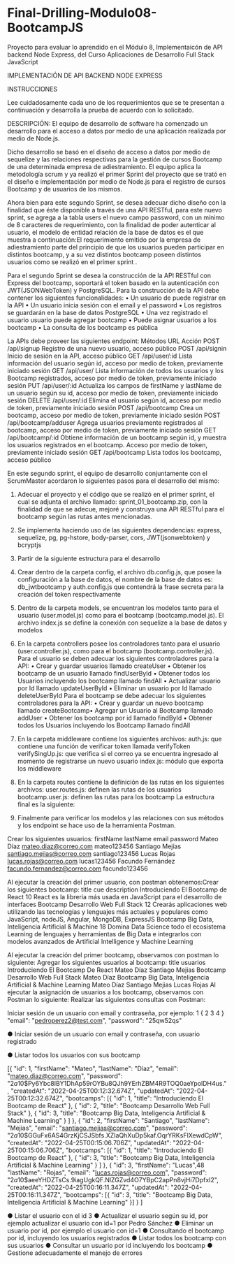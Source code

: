 # Final-Drilling-Modulo08-BootcampJS
Proyecto para evaluar lo aprendido en el Módulo 8, Implementaicón de API backend Node Express, del Curso Aplicaciones de Desarrollo Full Stack JavaScript 

IMPLEMENTACIÓN DE API BACKEND NODE EXPRESS

INSTRUCCIONES

Lee cuidadosamente cada uno de los requerimientos que se te presentan a continuación y desarrolla la
prueba de acuerdo con lo solicitado.

DESCRIPCIÓN:
El equipo de desarrollo de software ha comenzado un desarrollo para el acceso a datos por medio de una
aplicación realizada por medio de Node.js.

Dicho desarrollo se basó en el diseño de acceso a datos por medio de sequelize y las relaciones
respectivas para la gestión de cursos Bootcamp de una determinada empresa de adiestramiento. El equipo
aplica la metodología scrum y ya realizó el primer Sprint del proyecto que se trató en el diseño e
implementación por medio de Node.js para el registro de cursos Bootcamp y de usuarios de los mismos.

Ahora bien para este segundo Sprint, se desea adecuar dicho diseño con la finalidad que éste disponible a
través de una API RESTful, para este nuevo sprint, se agrega a la tabla users el nuevo campo password,
con un mínimo de 8 caracteres de requerimiento, con la finalidad de poder autenticar al usuario, el modelo
de entidad relación de la base de datos es el que muestra a continuación:El requerimiento emitido por la empresa de adiestramiento parte del principio de que los usuarios pueden participar en distintos bootcamp, y a su vez distintos bootcamp poseen distintos usuarios como se realizó en el primer sprint .

Para el segundo Sprint se desea la construcción de la API RESTful con Express del bootcamp, soportará el
token basado en la autenticación con JWT(JSONWebToken) y PostgreSQL.
Para la construcción de la API debe contener los siguientes funcionalidades:
• Un usuario de puede registrar en la API
• Un usuario inicia sesión con el email y el password
• Los registros se guardarán en la base de datos PostgreSQL
• Una vez registrado el usuario usuario puede agregar bootcamp
• Puede asignar usuarios a los bootcamp
• La consulta de los bootcamp es pública

La APIs debe proveer las siguientes endpoint:
Métodos URL Acción
POST /api/signup Registro de una nuevo usuario, acceso público
POST /api/signin Inicio de sesión en la API, acceso público
GET /api/user/:id Lista información del usuario según id, acceso por medio de token, previamente iniciado sesión
GET /api/user/ Lista información de todos los usuarios y los Bootcamp registrados, acceso por medio de token, previamente iniciado
sesión
PUT /api/user/:id Actualiza los campos de firstName y lastName de un usuario según su id, acceso por medio de token, previamente iniciado sesión
DELETE /api/user/:id Elimina el usuario según id, acceso por medio de token, previamente iniciado sesión
POST /api/bootcamp Crea un bootcamp, acceso por medio de token, previamente iniciado sesión
POST /api/bootcamp/adduser Agrega usuarios previamente registrados al bootcamp, acceso por medio de token, previamente iniciado sesión
GET /api/bootcamp/:id Obtiene información de un bootcamp según id, y muestra los usuarios registrados en el bootcamp. Acceso por medio de token, previamente iniciado sesión
GET /api/bootcamp Lista todos los bootcamp, acceso público

En este segundo sprint, el equipo de desarrollo conjuntamente con el ScrumMaster acordaron lo siguientes
pasos para el desarrollo del mismo:

1. Adecuar el proyecto y el código que se realizó en el primer sprint, el cual se adjunta el archivo
llamado: sprint_01_bootcamp.zip, con la finalidad de que se adecue, mejoré y construya una
API RESTful para el bootcamp según las rutas antes mencionadas.

2. Se implementa haciendo uso de las siguientes dependencias: express, sequelize, pg, pg-hstore,
body-parser, cors, JWT(jsonwebtoken) y bcryptjs

3. Partir de la siguiente estructura para el desarrollo

4. Crear dentro de la carpeta config, el archivo db.config.js, que posee la configuración a la base de datos, el nombre de la base de datos es: db_jwtbootcamp y auth.config.js que contendrá
la frase secreta para la creación del token respectivamente

5. Dentro de la carpeta models, se encuentran los modelos tanto para el usuario (user.model.js)
como para el bootcamp (bootcamp.model.js). El archivo index.js se define la conexión con
sequelize a la base de datos y modelos

6. En la carpeta controllers posee los controladores tanto para el usuario (user.controller.js),
como para el bootcamp (bootcamp.controller.js).
Para el usuario se deben adecuar los siguientes controladores para la API:
• Crear y guardar usuarios llamado createUser
• Obtener los bootcamp de un usuario llamado findUserById
• Obtener todos los Usuarios incluyendo los bootcamp llamado findAll
• Actualizar usuario por Id llamado updateUserById
• Eliminar un usuario por Id llamado deleteUserById
Para el bootcamp se debe adecuar los siguientes controladores para la API:
• Crear y guardar un nuevo bootcamp llamado createBootcamp• Agregar un Usuario al Bootcamp llamado addUser
• Obtener los bootcamp por id llamado findById
• Obtener todos los Usuarios incluyendo los Bootcamp llamado findAll

7. En la carpeta middleware contiene los siguientes archivos:
auth.js: que contiene una función de verificar token llamada verifyToken
verifySingUp.js: que verifica si el correo ya se encuentra ingresado al momento de registrarse
un nuevo usuario
index.js: módulo que exporta los middleware

8. En la carpeta routes contiene la definición de las rutas en los siguientes archivos:
user.routes.js: definen las rutas de los usuarios
bootcamp.user.js: definen las rutas para los bootcamp
La estructura final es la siguiente:

9. Finalmente para verificar los modelos y las relaciones con sus métodos y los endpoint se hace uso de la herramienta Postman.

Crear los siguientes usuarios:
firstName lastName email password
Mateo Díaz mateo.diaz@correo.com mateo123456
Santiago Mejías santiago.mejias@correo.com santiago123456
Lucas Rojas lucas.rojas@correo.com lucas123456
Facundo Fernández facundo.fernandez@correo.com facundo123456

Al ejecutar la creación del primer usuario, con postman obtenemos:Crear los siguientes bootcamp:
title cue description
Introduciendo El Bootcamp de React 10 React es la librería más usada en JavaScript para el desarrollo de interfaces
Bootcamp Desarrollo Web Full Stack 12 Crearás aplicaciones web utilizando las tecnologías y lenguajes más actuales y
populares como JavaScript, nodeJS, Angular, MongoDB, ExpressJS
Bootcamp Big Data, Inteligencia Artificial & Machine 18 Domina Data Science todo el ecosistema Learning de lenguajes y herramientas de Big Data e integrarlos con modelos avanzados de Artificial Intelligence y Machine Learning

Al ejecutar la creación del primer bootcamp, observamos con postman lo siguiente:
Agregar los siguientes usuarios al bootcamp:
title usuarios
Introduciendo El Bootcamp De React Mateo Díaz
Santiago Mejias
Bootcamp Desarrollo Web Full Stack Mateo Díaz
Bootcamp Big Data, Inteligencia Artificial & Machine Learning Mateo Díaz
Santiago Mejias
Lucas Rojas
Al ejecutar la asignación de usuarios a los bootcamp, observamos con Postman lo siguiente:
Realizar las siguientes consultas con Postman:

Iniciar sesión de un usuario con email y contraseña, por ejemplo:
1 {
2
3
4 }
"email": "pedroperez2@test.com",
"password": "25qw52qs"

● Iniciar sesión de un usuario con email y contraseña, con usuario registrado

● Listar todos los usuarios con sus bootcamp

[{
"id": 1,
"firstName": "Mateo",
"lastName": "Díaz",
"email": "mateo.diaz@correo.com",
"password": "$2a$10$Py6Ybc8IBY1DhAp59rOYBu8QJh9YErhZBM4R9TOQ0aeYpolDH4us.",
"createdAt": "2022-04-25T00:12:32.674Z",
"updatedAt": "2022-04-25T00:12:32.674Z",
"bootcamps": [{
"id": 1,
"title": "Introduciendo El Bootcamp de React"
},
{
"id": 2,
"title": "Bootcamp Desarrollo Web Full Stack"
},
{
"id": 3,
"title": "Bootcamp Big Data, Inteligencia Artificial
& Machine Learning"
}
]
},
{
"id": 2,
"firstName": "Santiago",
"lastName": "Mejías",
"email": "santiago.mejias@correo.com",
"password": "$2a$10$GGuFx6AS4GrzKjCSJSbfs.XZIaQhXuDp5kaf.OqrYRKsFIXewdCpW",
"createdAt": "2022-04-25T00:15:06.706Z",
"updatedAt": "2022-04-25T00:15:06.706Z",
"bootcamps": [{
"id": 1,
"title": "Introduciendo El Bootcamp de React"
},
{
"id": 3,
"title": "Bootcamp Big Data, Inteligencia Artificial
& Machine Learning"
}
]
},
{
"id": 3,
"firstName": "Lucas",48
"lastName": "Rojas",
"email": "lucas.rojas@correo.com",
"password": "$2a$10$aeeYHDZTsCs.9iagUgkQF.NlZGZvd4O7YBpC2apPn8vjHi7DpfxI2",
"createdAt": "2022-04-25T00:16:11.347Z",
"updatedAt": "2022-04-25T00:16:11.347Z",
"bootcamps": [{
"id": 3,
"title": "Bootcamp Big Data, Inteligencia Artificial & Machine Learning"
}]
}
]

● Listar el usuario con el id 3
● Actualizar el usuario según su id, por ejemplo actualizar el usuario con id=1 por Pedro Sánchez
● Eliminar un usuario por id, por ejemplo el usuario con id=1
● Consultando el bootcamp por id, incluyendo los usuarios registrados
● Listar todos los bootcamp con sus usuarios
● Consultar un usuario por id incluyendo los bootcamp
● Gestione adecuadamente el manejo de errores